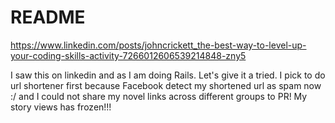 # README

https://www.linkedin.com/posts/johncrickett_the-best-way-to-level-up-your-coding-skills-activity-7266012606539214848-zny5

I saw this on linkedin and as I am doing Rails. Let's give it a tried. 
I pick to do url shortener first because Facebook detect my shortened url as spam now :/ and I could not share my novel links across different groups to PR! My story views has frozen!!!

